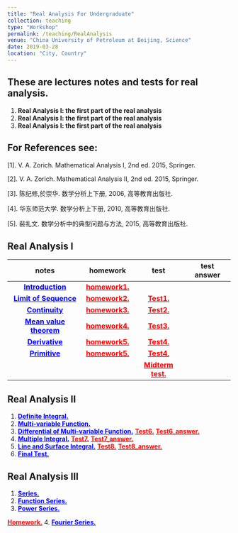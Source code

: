 ```yaml
---
title: "Real Analysis For Undergraduate"
collection: teaching
type: "Workshop"
permalink: /teaching/RealAnalysis
venue: "China University of Petroleum at Beijing, Science"
date: 2019-03-28
location: "City, Country"
---
```



## These are lectures notes and tests for real analysis.
  1. **Real Analysis I: the first part of the real analysis**
  2. **Real Analysis I: the first part of the real analysis**
  3. **Real Analysis I: the first part of the real analysis**


## For References see:
  [1]. V. A. Zorich. Mathematical Analysis I, 2nd ed. 2015, Springer.

  [2]. V. A. Zorich. Mathematical Analysis II, 2nd ed. 2015, Springer.

  [3]. 陈纪修,於崇华. 数学分析上下册, 2006, 高等教育出版社.

  [4]. 华东师范大学. 数学分析上下册, 2010, 高等教育出版社.

  [5]. 裴礼文. 数学分析中的典型问题与方法, 2015, 高等教育出版社.


## Real Analysis I

| notes                                                                                                          | homework                                                                                                 | test                                                                                             | test answer |
| :------:                                                                                                       | :------:                                                                                                 | :------:                                                                                         | :------:    |
| [<span style="color:blue">**Introduction**</span>](http://wuguoning.github.io/files/analysis/introduction.pdf) | [<span style="color:red">**homework1.**</span>](http://wuguoning.github.io/files/analysis/homework1.pdf) |                                                                                                  |             |
| [<span style="color:blue">**Limit of Sequence**</span>](http://wuguoning.github.io/files/analysis/limits.pdf)  | [<span style="color:red">**homework2.**</span>](http://wuguoning.github.io/files/analysis/homework2.pdf) | [<span style="color:red">**Test1.**</span>](http://wuguoning.github.io/files/analysis/test1.pdf) |             |
| [<span style="color:blue">**Continuity**</span>](http://wuguoning.github.io/files/analysis/continuity.pdf)  | [<span style="color:red">**homework3.**</span>](http://wuguoning.github.io/files/analysis/homework3.pdf) | [<span style="color:red">**Test2.**</span>](http://wuguoning.github.io/files/analysis/test2.pdf) |             |
| [<span style="color:blue">**Mean value theorem**</span>](http://wuguoning.github.io/files/analysis/meanvalue.pdf)  | [<span style="color:red">**homework4.**</span>](http://wuguoning.github.io/files/analysis/homework4.pdf) | [<span style="color:red">**Test3.**</span>](http://wuguoning.github.io/files/analysis/test3.pdf) |             |
| [<span style="color:blue">**Derivative**</span>](http://wuguoning.github.io/files/analysis/derivative.pdf)  | [<span style="color:red">**homework5.**</span>](http://wuguoning.github.io/files/analysis/homework5.pdf) | [<span style="color:red">**Test4.**</span>](http://wuguoning.github.io/files/analysis/test4.pdf) |             |
| [<span style="color:blue">**Primitive**</span>](http://wuguoning.github.io/files/analysis/primitive.pdf)  | [<span style="color:red">**homework5.**</span>](http://wuguoning.github.io/files/analysis/homework5.pdf) | [<span style="color:red">**Test4.**</span>](http://wuguoning.github.io/files/analysis/test4.pdf) |             |
|  |  | [<span style="color:red">**Midterm test.**</span>](http://wuguoning.github.io/files/analysis/midtermtest18-19-1.pdf) |             |


## Real Analysis II
1. [<span style="color:blue">**Definite Integral.**</span>](http://wuguoning.github.io/files/analysis/integral.pdf)
2. [<span style="color:blue">**Multi-variable Function.**</span>](http://wuguoning.github.io/files/analysis/mul_var_fun.pdf)
3. [<span style="color:blue">**Differential of Multi-variable Function.**</span>](http://wuguoning.github.io/files/analysis/diff_multi_var.pdf)
  [<span style="color:red">**Test6.**</span>](http://wuguoning.github.io/files/analysis/test6.pdf)
  [<span style="color:red">**Test6_answer.**</span>](http://wuguoning.github.io/files/analysis/mulvar_diff_test_ans.pdf)
4. [<span style="color:blue">**Multiple Integral.**</span>](http://wuguoning.github.io/files/analysis/mul_int.pdf)
  [<span style="color:red">**Test7.**</span>](http://wuguoning.github.io/files/analysis/mul_int_test.pdf)
  [<span style="color:red">**Test7_answer.**</span>](http://wuguoning.github.io/files/analysis/mulvar_int_test_ans.pdf)
5. [<span style="color:blue">**Line and Surface Integral.**</span>](http://wuguoning.github.io/analysis/files/line_and_surface.pdf)
  [<span style="color:red">**Test8.**</span>](http://wuguoning.github.io/files/analysis/line_surface_int_test.pdf)
  [<span style="color:red">**Test8_answer.**</span>](http://wuguoning.github.io/files/analysis/lineSurface_test_ans.pdf)
6. [<span style="color:blue">**Final Test.**</span>](http://wuguoning.github.io/files/analysis/2018-2019-2-final-test-and-ans.pdf)


## Real Analysis III
1. [<span style="color:blue">**Series.**</span>](http://wuguoning.github.io/files/analysis/series.pdf)
2. [<span style="color:blue">**Function Series.**</span>](http://wuguoning.github.io/files/analysis/function_series.pdf)
3. [<span style="color:blue">**Power Series.**</span>](http://wuguoning.github.io/files/analysis/powerSeries.pdf)

  [<span style="color:red">**Homework.**</span>](http://wuguoning.github.io/files/analysis/homework_power_series.pdf)
4. [<span style="color:blue">**Fourier Series.**</span>](http://wuguoning.github.io/files/analysis/fourierSeries.pdf)
